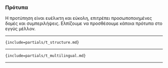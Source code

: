 ### **Πρότυπα**

Η προτύπηση είναι ευέλικτη και εύκολη, επιτρέπει προσωποποιημένες δομές και συμπεριλήψεις. Ελπίζουμε να προσθέσουμε κάποια πρότυπα στο εγγύς μέλλον.

---

```{include=partials/t_structure.md}```

---

```{include=partials/t_multilingual.md}```

---